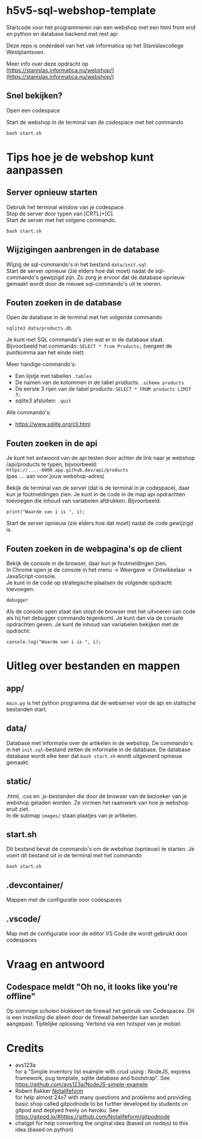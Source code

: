 # h5v5-sql-webshop-template
Startcode voor het programmeren van een webshop met een html front end en python en database backend met rest api

Deze repo is onderdeel van het vak informatica op het Stanislascollege Westplantsoen.

Meer info over deze opdracht op<br>
[https://stanislas.informatica.nu/webshop/](https://stanislas.informatica.nu/webshop/)


## Snel bekijken?

Open een codespace

Start de webshop in de terminal van de codespace met het commando 
```
bash start.sh
```


# Tips hoe je de webshop kunt aanpassen 

## Server opnieuw starten
Gebruik het terminal window van je codespace.<br>
Stop de server door typen van [CRTL]+[C].<br>
Start de server met het volgene commando.<br>
```
bash start.sh
```

## Wijzigingen aanbrengen in de database
Wijzig de sql-commando's in het bestand `data/init.sql`<br>
Start de server opnieuw (zie elders hoe dat moet) nadat de sql-commando's gewijzigd zijn. Zo zorg je ervoor dat de database opnieuw gemaakt wordt door de nieuwe sql-commando's uit te voeren.

## Fouten zoeken in de database
Open de database in de terminal met het volgende commando
```
sqlite3 data/products.db
```
Je kunt met SQL commanda's zien wat er in de database staat.<br>
Bijvoorbeeld het commando: `SELECT * from Products;` (vergeet de puntkomma aan het einde niet)

Meer handige commando's:<br>
- Een lijstje met tabellen `.tables`
- De namen van de kolommen in de tabel products: `.schema products`
- De eerste 3 rijen van de tabel products: `SELECT * FROM products LIMIT 3;`
- sqlite3 afsluiten: `.quit`

Alle commando's:<br>
- https://www.sqlite.org/cli.html

## Fouten zoeken in de api
Je kunt het antwoord van de api testen door achter de link naar je webshop /api/products te typen, bijvoorbeeld:<br>
`https://....-8000.app.github.dev/api/products`<br> (pas .... aan voor jouw webshop-adres)

Bekijk de terminal van de server (dat is de terminal in je codespace), daar kun je foutmeldingen zien.
Je kunt in de code in de map api opdrachten toevoegen die inhoud van variabelen afdrukken. Bijvoorbeeld:
```
print("Waarde van i is ", i);
```
Start de server opnieuw (zie elders hoe dat moet) nadat de code gewijzigd is.

## Fouten zoeken in de webpagina's op de client
Bekijk de console in de browser, daar kun je foutmeldingen zien.<br>
In Chrome open je de console in het menu -> Weergave -> Ontwikkelaar -> JavaScript-console. <br>
Je kunt in de code op strategische plaatsen de volgende opdracht toevoegen:
```
debugger
```
Als de console open staat dan stopt de browser met het uitvoeren van code als hij het debugger commando tegenkomt. Je kunt dan via de console opdrachten geven. Je kunt de inhoud van variabelen bekijken met de opdracht:
```
console.log("Waarde van i is ", i);
```

# Uitleg over bestanden en mappen

## app/
`main.py` is het python programma dat de webserver voor de api en statische bestanden start.

## data/
Database met informatie over de artikelen in de webshop. De commando's in het `init.sql`-bestand zetten de informatie in de database. De database database wordt elke keer dat `bash start.sh` wordt uitgevoerd opnieuw gemaakt.

## static/
.html, .css en .js-bestanden die door de browser van de bezoeker van je webshop geladen worden. Ze vormen het raamwerk van hoe je webshop eruit ziet.<br>
In de submap `images/` staan plaatjes van je artikelen.

## start.sh
Dit bestand bevat de commando's om de webshop (opnieuw) te starten. Je voert dit bestand uit in de terminal met het commando
```
bash start.sh
```

## .devcontainer/
Mappen met de configuratie voor codespaces

## .vscode/
Map met de configuratie voor de editor VS Code die wordt gebruikt door codespaces

# Vraag en antwoord

## Codespace meldt "Oh no, it looks like you're offline"
Op sommige scholen blokkeert de firewall het gebruik van Codespaces. Dit is een instelling die alleen door de firewall beheerder kan worden aangepast. Tijdelijke oplossing: Verbind via een hotspot van je mobiel.

# Credits
- avs123a<br>
for a "Simple inventory list example with crud using : NodeJS, express framework, pug template, sqlite database and bootstrap". See https://github.com/avs123a/NodeJS-simple-example
- Robert Bakker [Notalifeform](https://www.gihub.com/Notalifeform)<br>
for help almost 24x7 with many questions and problems and providing basic shop called gitpodnode to be further developed by students on gitpod and deplyed freely on heroku. See https://gitpod.io/#https://github.com/Notalifeform/gitpodnode
- chatgpt for help converting the original idea (based on nodejs) to this idea (based on python)

